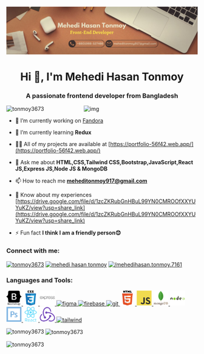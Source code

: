 ![logo](https://github.com/tonmoy3673/TonMoy/blob/main/Cover.jpg)
<h1 align="center">Hi 👋, I'm Mehedi Hasan Tonmoy</h1>
<h3 align="center">A passionate frontend developer from Bangladesh</h3>
<img align="right" alt="img" width="300" src="https://user-images.githubusercontent.com/55389276/140866485-8fb1c876-9a8f-4d6a-98dc-08c4981eaf70.gif">
<p align="left"> <img src="https://komarev.com/ghpvc/?username=tonmoy3673&label=Profile%20views&color=0e75b6&style=flat" alt="tonmoy3673" /> </p>

- 🔭 I’m currently working on [Fandora](https://fandora-tonmoy.netlify.app/)

- 🌱 I’m currently learning **Redux**

- 👨‍💻 All of my projects are available at [https://portfolio-56f42.web.app/](https://portfolio-56f42.web.app/)

- 💬 Ask me about **HTML,CSS,Tailwind CSS,Bootstrap,JavaScript,React JS,Express JS,Node JS & MongoDB**

- 📫 How to reach me **meheditonmoy917@gmail.com**

- 📄 Know about my experiences [https://drive.google.com/file/d/1zcZKRubGnHBuL99YN0CMROOfXXYUYuKZ/view?usp=share_link](https://drive.google.com/file/d/1zcZKRubGnHBuL99YN0CMROOfXXYUYuKZ/view?usp=share_link)

- ⚡ Fun fact **I think I am a friendly person😊**

<h3 align="left">Connect with me:</h3>
<p align="left">
<a href="https://twitter.com/tonmoy3673" target="blank"><img align="center" src="https://raw.githubusercontent.com/rahuldkjain/github-profile-readme-generator/master/src/images/icons/Social/twitter.svg" alt="tonmoy3673" height="30" width="40" /></a>
<a href="https://linkedin.com/in/mehedi hasan tonmoy" target="blank"><img align="center" src="https://raw.githubusercontent.com/rahuldkjain/github-profile-readme-generator/master/src/images/icons/Social/linked-in-alt.svg" alt="mehedi hasan tonmoy" height="30" width="40" /></a>
<a href="https://fb.com//mehedihasan.tonmoy.7161" target="blank"><img align="center" src="https://raw.githubusercontent.com/rahuldkjain/github-profile-readme-generator/master/src/images/icons/Social/facebook.svg" alt="/mehedihasan.tonmoy.7161" height="30" width="40" /></a>
</p>

<h3 align="left">Languages and Tools:</h3>
<p align="left"> <a href="https://getbootstrap.com" target="_blank" rel="noreferrer"> <img src="https://raw.githubusercontent.com/devicons/devicon/master/icons/bootstrap/bootstrap-plain-wordmark.svg" alt="bootstrap" width="40" height="40"/> </a> <a href="https://www.w3schools.com/css/" target="_blank" rel="noreferrer"> <img src="https://raw.githubusercontent.com/devicons/devicon/master/icons/css3/css3-original-wordmark.svg" alt="css3" width="40" height="40"/> </a> <a href="https://expressjs.com" target="_blank" rel="noreferrer"> <img src="https://raw.githubusercontent.com/devicons/devicon/master/icons/express/express-original-wordmark.svg" alt="express" width="40" height="40"/> </a> <a href="https://www.figma.com/" target="_blank" rel="noreferrer"> <img src="https://www.vectorlogo.zone/logos/figma/figma-icon.svg" alt="figma" width="40" height="40"/> </a> <a href="https://firebase.google.com/" target="_blank" rel="noreferrer"> <img src="https://www.vectorlogo.zone/logos/firebase/firebase-icon.svg" alt="firebase" width="40" height="40"/> </a> <a href="https://git-scm.com/" target="_blank" rel="noreferrer"> <img src="https://www.vectorlogo.zone/logos/git-scm/git-scm-icon.svg" alt="git" width="40" height="40"/> </a> <a href="https://www.w3.org/html/" target="_blank" rel="noreferrer"> <img src="https://raw.githubusercontent.com/devicons/devicon/master/icons/html5/html5-original-wordmark.svg" alt="html5" width="40" height="40"/> </a> <a href="https://developer.mozilla.org/en-US/docs/Web/JavaScript" target="_blank" rel="noreferrer"> <img src="https://raw.githubusercontent.com/devicons/devicon/master/icons/javascript/javascript-original.svg" alt="javascript" width="40" height="40"/> </a> <a href="https://www.mongodb.com/" target="_blank" rel="noreferrer"> <img src="https://raw.githubusercontent.com/devicons/devicon/master/icons/mongodb/mongodb-original-wordmark.svg" alt="mongodb" width="40" height="40"/> </a> <a href="https://nodejs.org" target="_blank" rel="noreferrer"> <img src="https://raw.githubusercontent.com/devicons/devicon/master/icons/nodejs/nodejs-original-wordmark.svg" alt="nodejs" width="40" height="40"/> </a> <a href="https://www.photoshop.com/en" target="_blank" rel="noreferrer"> <img src="https://raw.githubusercontent.com/devicons/devicon/master/icons/photoshop/photoshop-line.svg" alt="photoshop" width="40" height="40"/> </a> <a href="https://reactjs.org/" target="_blank" rel="noreferrer"> <img src="https://raw.githubusercontent.com/devicons/devicon/master/icons/react/react-original-wordmark.svg" alt="react" width="40" height="40"/> </a> <a href="https://redux.js.org" target="_blank" rel="noreferrer"> <img src="https://raw.githubusercontent.com/devicons/devicon/master/icons/redux/redux-original.svg" alt="redux" width="40" height="40"/> </a> <a href="https://tailwindcss.com/" target="_blank" rel="noreferrer"> <img src="https://www.vectorlogo.zone/logos/tailwindcss/tailwindcss-icon.svg" alt="tailwind" width="40" height="40"/> </a> </p>

<p><img align="left" src="https://github-readme-stats.vercel.app/api/top-langs?username=tonmoy3673&show_icons=true&locale=en&layout=compact" alt="tonmoy3673" /></p>

<p>&nbsp;<img align="center" src="https://github-readme-stats.vercel.app/api?username=tonmoy3673&show_icons=true&locale=en" alt="tonmoy3673" /></p>

<p><img align="center" src="https://github-readme-streak-stats.herokuapp.com/?user=tonmoy3673&" alt="tonmoy3673" /></p>
